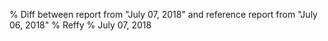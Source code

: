 % Diff between report from "July 07, 2018" and reference report from "July 06, 2018"
% Reffy
% July 07, 2018

